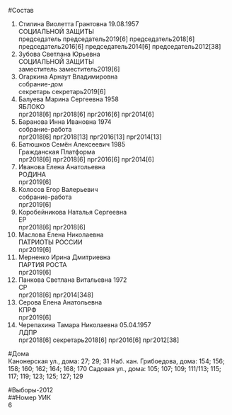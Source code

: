 #Состав  
1. Стилина Виолетта Грантовна 19.08.1957  
    СОЦИАЛЬНОЙ ЗАЩИТЫ  
    председатель председатель2019[6] председатель2018[6] председатель2016[6] председатель2014[6] председатель2012[38]  
2. Зубова Светлана Юрьевна  
    СОЦИАЛЬНОЙ ЗАЩИТЫ  
    заместитель заместитель2019[6]  
3. Огаркина Арнаут Владимировна  
    собрание-дом  
    секретарь секретарь2019[6]  
4. Балуева Марина Сергеевна 1958  
    ЯБЛОКО  
    прг2018[6] прг2018[6] прг2016[6] прг2014[6]  
5. Баранова Инна Ивановна 1974  
    собрание-работа  
    прг2018[6] прг2018[13] прг2016[13] прг2014[13]  
6. Батюшков Семён Алексеевич 1985  
    Гражданская Платформа  
    прг2018[6] прг2018[6] прг2016[6] прг2014[6]  
7. Иванова Елена Анатольевна  
    РОДИНА  
    прг2019[6]  
8. Колосов Егор Валерьевич  
    собрание-работа  
    прг2019[6]  
9. Коробейникова Наталья Сергеевна  
    ЕР  
    прг2018[6] прг2018[6]  
10. Маслова Елена Николаевна  
    ПАТРИОТЫ РОССИИ  
    прг2019[6]  
11. Мерненко Ирина Дмитриевна  
    ПАРТИЯ РОСТА  
    прг2019[6]  
12. Панкова Светлана Витальевна 1972  
    СР  
    прг2018[6] прг2014[348]  
13. Серова Елена Анатольевна  
    КПРФ  
    прг2019[6]  
14. Черепахина Тамара Николаевна 05.04.1957  
    ЛДПР  
    прг2018[6] секретарь2018[6] прг2016[6] прг2012[38]  
  
#Дома  
Канонерская ул., дома: 27; 29; 31 Наб. кан. Грибоедова, дома: 154; 156; 158; 160; 162; 164; 168; 170 Садовая ул., дома: 105; 107; 109; 111/113; 115; 117; 119; 123; 125; 127; 129  
  
#Выборы-2012  
##Номер УИК  
6  
